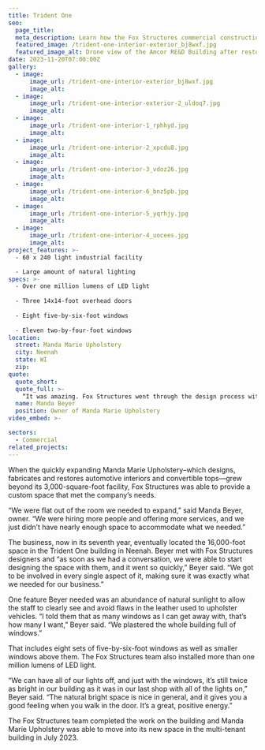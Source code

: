```yaml
---
title: Trident One
seo:
  page_title:
  meta_description: Learn how the Fox Structures commercial construction team designed a naturally lit industrial space to specifications for a business in Neenah, Wisconsin.
  featured_image: /trident-one-interior-exterior_bj8wxf.jpg
  featured_image_alt: Drone view of the Amcor RE&D Building after restoration by Fox Structures
date: 2023-11-20T07:00:00Z
gallery: 
  - image: 
      image_url: /trident-one-interior-exterior_bj8wxf.jpg
      image_alt:
  - image: 
      image_url: /trident-one-interior-exterior-2_uldoq7.jpg
      image_alt:
  - image: 
      image_url: /trident-one-interior-1_rphhyd.jpg
      image_alt:
  - image: 
      image_url: /trident-one-interior-2_xpcdu8.jpg
      image_alt:
  - image: 
      image_url: /trident-one-interior-3_vdoz26.jpg
      image_alt:
  - image: 
      image_url: /trident-one-interior-6_bnz5pb.jpg
      image_alt:
  - image: 
      image_url: /trident-one-interior-5_yqrhjy.jpg
      image_alt:
  - image: 
      image_url: /trident-one-interior-4_uocees.jpg
      image_alt:
project_features: >-
  - 60 x 240 light industrial facility

  - Large amount of natural lighting
specs: >-
  - Over one million lumens of LED light
  
  - Three 14x14-foot overhead doors
  
  - Eight five-by-six-foot windows
  
  - Eleven two-by-four-foot windows
location:
  street: Manda Marie Upholstery
  city: Neenah
  state: WI
  zip:
quote:
  quote_short:
  quote_full: >-
    “It was amazing. Fox Structures went through the design process with us, and they really listened to exactly what our needs were. They also made sure that we were aware of any implications or things we needed to think about as far as the layout goes or making sure things were all up to code. They’re super knowledgeable, and we were able to reach out to them at any time. We were able to feel part of everything from the very beginning.”
  name: Manda Beyer
  position: Owner of Manda Marie Upholstery
video_embed: >-

sectors:
  - Commercial
related_projects: 
---
```


When the quickly expanding Manda Marie Upholstery–which designs, fabricates and restores automotive interiors and convertible tops—grew beyond its 3,000-square-foot facility, Fox Structures was able to provide a custom space that met the company’s needs.

“We were flat out of the room we needed to expand,” said Manda Beyer, owner. “We were hiring more people and offering more services, and we just didn’t have nearly enough space to accommodate what we needed.”

The business, now in its seventh year, eventually located the 16,000-foot space in the Trident One building in Neenah. Beyer met with Fox Structures designers and “as soon as we had a conversation, we were able to start designing the space with them, and it went so quickly,” Beyer said. “We got to be involved in every single aspect of it, making sure it was exactly what we needed for our business.”

One feature Beyer needed was an abundance of natural sunlight to allow the staff to clearly see and avoid flaws in the leather used to upholster vehicles. “I told them that as many windows as I can get away with, that’s how many I want,” Beyer said. “We plastered the whole building full of windows.”

That includes eight sets of five-by-six-foot windows as well as smaller windows above them. The Fox Structures team also installed more than one million lumens of LED light.

“We can have all of our lights off, and just with the windows, it’s still twice as bright in our building as it was in our last shop with all of the lights on,” Beyer said. “The natural bright space is nice in general, and it gives you a good feeling when you walk in the door. It’s a great, positive energy.”

The Fox Structures team completed the work on the building and Manda Marie Upholstery was able to move into its new space in the multi-tenant building in July 2023.
